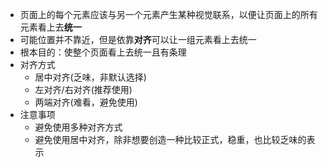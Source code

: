 
- 页面上的每个元素应该与另一个元素产生某种视觉联系，以便让页面上的所有元素看上去**统一**
- 可能位置并不靠近，但是依靠**对齐**可以让一组元素看上去统一
- 根本目的：使整个页面看上去统一且有条理
- 对齐方式
	- 居中对齐(乏味，非默认选择)
	- 左对齐/右对齐(推荐使用)
	- 两端对齐(难看，避免使用)
- 注意事项
	- 避免使用多种对齐方式
	- 避免使用居中对齐，除非想要创造一种比较正式，稳重，也比较乏味的表示
